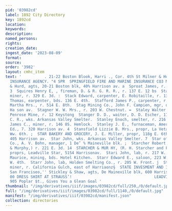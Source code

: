 ```yaml
---
pid: '03982cd'
label: 1892 City Directory
key: 1892cd
location: 
keywords: 
description: 
named_persons: 
rights: 
creation_date: 
ingest_date: '2023-08-09'
format: 
source: 
order: '3982'
layout: cmhc_item
text: '          . 21-22 Boston Blook, Harri ., Cor. 4th St Milner & Hurd, PIONEER
  INSURANCE AGENCY. "4 SPR  SPRINGFIELD FIRE AND MARINE INSURANCE CO3 Mass., Milner
  & Hurd, agts, 20-21 Boston blk, 40% Harrison av. a  Sproat James, r. 700 W. Chestnut.
  3  Squires Henry E, , fireman, D. & R. G. R. R., r. 137 E. 12 bs  Stacy Jonas G.,
  miner, r. 329 E. 3d. :  Stack Edward, carpenter, E. Robitaille, r. 136 E. 4th.  Stack
  Thomas, earpenter, bds. 136 E. 4th.  Stafford James P., carpenter, r. 500 E. 8th.  Stafford
  Martha Mrs., r. 514 E. 8th.  Stag Mining Co., John F. Campien, mgr, office, 401
  Ha son av.  Stagner W. W. Mrs., r. 203 W. Chestnut. =  Staley Walter W., engineer,
  Penrose Mine, r. 12 Keystong  Stanger D. D., waiter, D. D. Escher, 112 W. 2d,  Stanley
  C. R., wks. Arkansas Valley Smelter.  Stanley Enoch, smelter, r. 216 W. Chestnut.  Stanley
  James C., miner, r. 146 8S. Hemlock.  Stanley J. E., furnaceman, American Smelter.  Stansell
  Ed., 7. 320 Harrison av. 4  Stansfield Lizzie B. Mrs., propr, La Veta Hotel, 230
  Ww. 6th. ;  STAR BAKERY AND GROCERY, J. E. Miller, propr, 118g E. 6th.  Star Block,
  405 Harrison av.  Star John, wks. Arkansas Valley Smelter. 7  Star of Hope Mining
  Co., A. V. Bohn, manager, 1 De’ % Maineville blk. ;  Starcher Robert H., (Starcher
  & Murphy,) r. 221 E. 3d. 14  STARCHER & MUR HY, (R. H. Starcher and F. Bu Murphy.)
  proprs, Leadville Star, 5154 Harrisonav.  Stari John, lab, r. 217 W. Front.  Starne
  Maurice, mining, bds. Hotel Kitchen.  Starr Edward E., saloon, 223 W. 4th, r. 406
  W. 4th.  Starr John, lab, Holden Smelting Co., r. 205 W. Front. j  Starr Thomas,
  miner, r. California Gulch, east of Harriaonz§  STATE INVESMENT AND INSURANCE CO.,
  San Franciseo,'' Stickley & Shaw, agts, De Maineville blk, 600 Harrison,  BEST Sl.
  00 DRESS SHIRT AT STRAUSS’!                                    LEADVILLE COAL CO,,
  905 Poplar $t., Gives You a Glean Goal '
thumbnail: "/img/derivatives/iiif/images/03982cd/full/250,/0/default.jpg"
full: "/img/derivatives/iiif/images/03982cd/full/1140,/0/default.jpg"
manifest: "/img/derivatives/iiif/03982cd/manifest.json"
collection: directories
---
```

